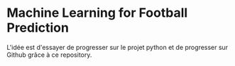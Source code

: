 # Machine Learning for Football Prediction


L'idée est d'essayer de progresser sur le projet python et de progresser sur Github grâce à ce repository. 
